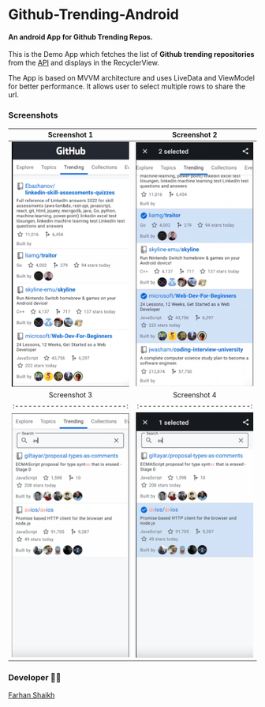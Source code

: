 # Github-Trending-Android

#### An android App for Github Trending Repos.

This is the Demo App which fetches the list of **Github trending repositories** from
the [API](https://github.com/doforce/github-trending) and displays in the RecyclerView.

The App is based on MVVM architecture and uses LiveData and ViewModel for better performance. It
allows user to select multiple rows to share the url.

### Screenshots

Screenshot 1 | Screenshot 2
:-------------------------:|:-------------------------:
![SS1](screenshots/ss1.png) | ![SS2](screenshots/ss2.png)
Screenshot 3 | Screenshot 4
:-------------------------:|:-------------------------:
![SS3](screenshots/ss3.png) | ![SS4](screenshots/ss4.png)

### Developer 🧑‍💻

[Farhan Shaikh](https://www.linkedin.com/in/farhanshaikh202/)
